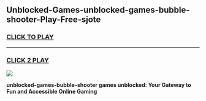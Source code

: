 
## Unblocked-Games-unblocked-games-bubble-shooter-Play-Free-sjote
<h3>
<a href="https://premium76.site?title=unblocked-games-bubble-shooter&ref=18A1">CLICK TO PLAY</a></h3>
<hr>

<h3>
<a href="https://premium76.site?title=unblocked-games-bubble-shooter&ref=18A1">CLICK 2 PLAY</a>
  
</h3>

<a href="https://premium76.site?title=unblocked-games-bubble-shooter&ref=18A1"><img src="https://clearcache.store/games.png"></a>


**unblocked-games-bubble-shooter games unblocked: Your Gateway to Fun and Accessible Online Gaming**
